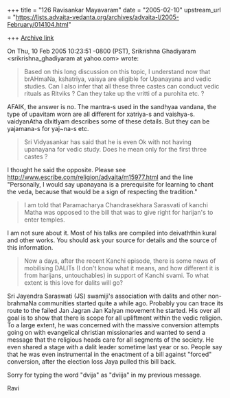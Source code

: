 +++
title = "126 Ravisankar Mayavaram"
date = "2005-02-10"
upstream_url = "https://lists.advaita-vedanta.org/archives/advaita-l/2005-February/014104.html"

+++
[Archive link](https://lists.advaita-vedanta.org/archives/advaita-l/2005-February/014104.html)

On Thu, 10 Feb 2005 10:23:51 -0800 (PST), Srikrishna Ghadiyaram
<srikrishna_ghadiyaram at yahoo.com> wrote:

> 
> Based on this long discussion on this topic, I
> understand now that brAHmaNa, kshatriya, vaisya are
> eligible for Upanayana and vedic studies. Can I also
> infer that all these three castes can conduct vedic
> rituals as Ritviks ? Can they take up the vritti of a
> purohita etc. ?

AFAIK, the answer is no. The mantra-s used in the sandhyaa vandana,
the type of upavitam worn are all different for xatriya-s and
vaishya-s.  vaidyanAtha dIxitIyam describes some of these details. 
But they can be yajamana-s for yaj~na-s etc.


> 
> Sri Vidyasankar has said that he is even Ok with not
> having upanayana for vedic study. Does he mean only
> for the first three castes ?

I thought he said the opposite. Please see
http://www.escribe.com/religion/advaita/m15977.html and the line
"Personally, I would say upanayana is a prerequisite for learning to
chant
the veda, because that would be a sign of respecting the tradition."



> I am told that Paramacharya Chandrasekhara Sarasvati
> of kanchi Matha was opposed to the bill that was to
> give right for harijan's to enter temples.

I am not sure about it. Most of his talks are compiled into
deivaththin kural and other works.
You should ask your source for  details and the source of this information.

> Now a days, after the recent Kanchi episode, there is
> some news of mobilising DALITs (I don't know what it
> means, and how different it is from harijans,
> untouchables) in support of Kanchi svami. To what
> extent is this love for dalits will go?

Sri Jayendra Saraswati (JS) swamiji's association with dalits and
other non-brahmaNa communities started quite a while ago.  Probably
you can trace its route to the failed  Jan Jagran Jan Kalyan movement
he started. His over all goal is to show that there is scope for all
upliftment within the vedic religion.  To a large extent, he was
concerned with the massive conversion attempts going on with
evangelical christian missionaries and wanted to send a message that
the religious heads care for all segments of the society.  He even
shared a stage with a dalit leader  sometime last year or so.   People
say that he was even instrumental in the enactment of  a bill against
"forced" conversion, after the election loss Jaya pulled this bill
back.

Sorry for typing the word "dvija" as "dviija" in my previous message.  

Ravi


